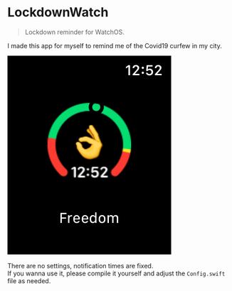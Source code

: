 # LockdownWatch
> Lockdown reminder for WatchOS.

I made this app for myself to remind me of the Covid19 curfew in my city.

![Screenshot](./screenshot.png)

There are no settings, notification times are fixed.  
If you wanna use it, please compile it yourself and adjust the `Config.swift` file as needed.
